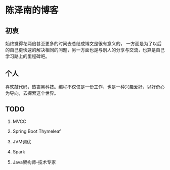 # 陈泽南的博客

## 初衷

始终觉得花两倍甚至更多的时间去总结成博文是很有意义的，
一方面是为了以后的自己更快速的解决相同的问题，另一方面也是与别人的分享与交流，也算是自己学习路上的里程碑吧。

## 个人

喜欢敲代码，热衷黑科技。编程不仅仅是一份工作，也是一种兴趣爱好，以好奇心为导向，去探索这个世界。

## TODO

1. MVCC
2. Spring Boot Thymeleaf
3. JVM调优
4. Spark

1. Java架构师-技术专家




